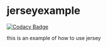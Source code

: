 # jerseyexample

[![Codacy Badge](https://api.codacy.com/project/badge/Grade/2125172d0591470fbc5bc3d291fcf939)](https://app.codacy.com/app/ndoyeahmed/jerseyexample?utm_source=github.com&utm_medium=referral&utm_content=ndoyeahmed/jerseyexample&utm_campaign=Badge_Grade_Dashboard)

this is an example of how to use jersey
